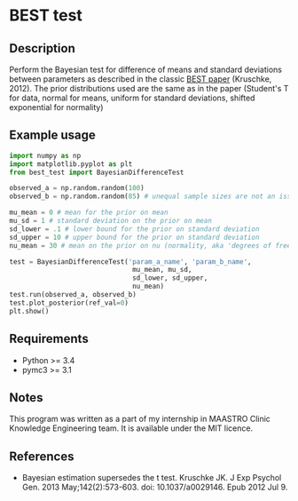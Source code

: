 # BEST test

## Description
Perform the Bayesian test for difference of means and standard deviations between parameters as described in the classic [BEST paper](http://www.indiana.edu/~kruschke/articles/Kruschke2013JEPG.pdf) (Kruschke, 2012). The prior distributions used are the same as in the paper (Student's T for data, normal for means, uniform for standard deviations, shifted exponential for normality)

## Example usage

```python
import numpy as np
import matplotlib.pyplot as plt
from best_test import BayesianDifferenceTest

observed_a = np.random.random(100)
observed_b = np.random.random(85) # unequal sample sizes are not an issue

mu_mean = 0 # mean for the prior on mean
mu_sd = 1 # standard deviation on the prior on mean
sd_lower = .1 # lower bound for the prior on standard deviation
sd_upper = 10 # upper bound for the prior on standard deviation
nu_mean = 30 # mean on the prior on nu (normality, aka 'degrees of freedom')

test = BayesianDifferenceTest('param_a_name', 'param_b_name',
                               mu_mean, mu_sd, 
                               sd_lower, sd_upper,
                               nu_mean)
test.run(observed_a, observed_b)
test.plot_posterior(ref_val=0)
plt.show()
```

## Requirements
- Python >= 3.4
- pymc3 >= 3.1

## Notes
This program was written as a part of my internship in MAASTRO Clinic Knowledge Engineering team. It is available under the MIT licence.

## References
- Bayesian estimation supersedes the t test. Kruschke JK. J Exp Psychol Gen. 2013 May;142(2):573-603. doi: 10.1037/a0029146. Epub 2012 Jul 9.
